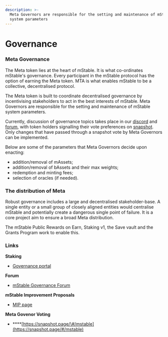 ```yaml
---
description: >-
  Meta Governors are responsible for the setting and maintenance of mStable
  system parameters
---
```


# Governance

### Meta Governance

The Meta token lies at the heart of mStable. It is what co-ordinates mStable's governance. Every participant in the mStable protocol has the option of earning the Meta token. MTA is what enables mStable to be a collective, decentralised protocol.

The Meta token is built to coordinate decentralised governance by incentivising stakeholders to act in the best interests of mStable. Meta Governors are responsible for the setting and maintenance of mStable system parameters.

Currently, discussion of governance topics takes place in our [discord](https://discord.com/invite/pgCVG7e) and [forum](https://forum.mstable.org/), with token holders signalling their vote preferences on [snapshot](https://snapshot.page/#/mstable). Only changes that have passed through a snapshot vote by Meta Governors can be implemented.

Below are some of the parameters that Meta Governors decide upon enacting:

* addition/removal of mAssets;
* addition/removal of bAssets and their max weights;
* redemption and minting fees;
* selection of oracles \(if needed\).

### The d**istribution of Meta**

Robust governance includes a large and decentralised stakeholder-base. A single entity or a small group of closely aligned entities would centralise mStable and potentially create a dangerous single point of failure. It is a core project aim to ensure a broad Meta distribution.

The mStable Public Rewards on Earn, Staking v1, the Save vault and the Grants Program work to enable this.

### **Links** 

**Staking** 

* [Governance portal](www.governance.mstable.org)

**Forum**

* [mStable Governance Forum](www.forum.mstable.org)

**mStable Improvement Proposals** 

* [MIP page](www.mips.mstable.org)

**Meta Govenor Voting** 

* \*\*\*\*[https://snapshot.page/\#/mstable](https://snapshot.page/#/mstable)





